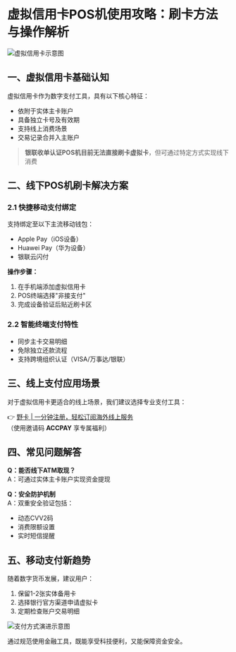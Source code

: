 # 虚拟信用卡POS机使用攻略：刷卡方法与操作解析

![虚拟信用卡示意图](https://bbtdd.com/wp-content/uploads/img/4802967764361966.webp)

## 一、虚拟信用卡基础认知
虚拟信用卡作为数字支付工具，具有以下核心特征：
- 依附于实体主卡账户
- 具备独立卡号及有效期
- 支持线上消费场景
- 交易记录合并入主账户

> **银联收单认证POS机目前无法直接刷卡虚拟卡**，但可通过特定方式实现线下消费

## 二、线下POS机刷卡解决方案
### 2.1 快捷移动支付绑定
支持绑定至以下主流移动钱包：
- Apple Pay（iOS设备）
- Huawei Pay（华为设备）
- 银联云闪付

**操作步骤：**
1. 在手机端添加虚拟信用卡
2. POS终端选择"非接支付"
3. 完成设备验证后贴近刷卡区

### 2.2 智能终端支付特性
- 同步主卡交易明细
- 免除独立还款流程
- 支持跨境组织认证（VISA/万事达/银联）

## 三、线上支付应用场景
对于虚拟信用卡更适合的线上场景，我们建议选择专业支付工具：

👉 [野卡 | 一分钟注册，轻松订阅海外线上服务](https://bbtdd.com/yeka)  
（使用邀请码 **ACCPAY** 享专属福利）

## 四、常见问题解答
**Q：能否线下ATM取现？**  
A：可通过实体主卡账户实现资金提现

**Q：安全防护机制**  
A：双重安全验证包括：
- 动态CVV2码
- 消费限额设置
- 实时短信提醒

## 五、移动支付新趋势
随着数字货币发展，建议用户：
1. 保留1-2张实体备用卡
2. 选择银行官方渠道申请虚拟卡
3. 定期检查账户交易明细

![支付方式演进示意图](https://bbtdd.com/wp-content/uploads/img/18040895833.webp)

通过规范使用金融工具，既能享受科技便利，又能保障资金安全。